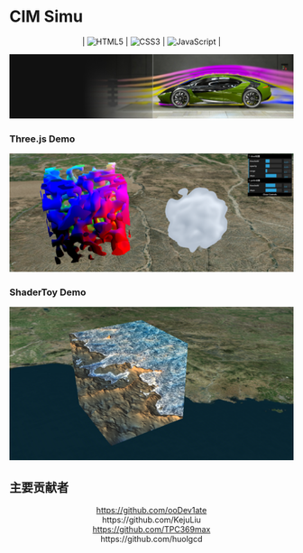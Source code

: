 # CIM Simu

<div align="center">| <img src="https://img.shields.io/badge/HTML5-E34F26.svg?logo=html5&logoColor=white" alt="HTML5"> | <img src="https://img.shields.io/badge/CSS3-1572B6.svg?logo=css3&logoColor=white" alt="CSS3"> | <img src="https://img.shields.io/badge/JavaScript-323330.svg?logo=javascript&logoColor=F7DF1E" alt="JavaScript"> |</div>


![perlin](./demos/computer-aided-engineering-solutions-bbm-gel-d.jpg)

### Three.js Demo
![Three.js Demo](./demos/threejs.png)

### ShaderToy Demo
![ShaderToy Demo](./demos/shadertoy.png)


## 主要贡献者

<div align="center">
   <a href='https://github.com/ooDev1ate'>https://github.com/ooDev1ate</a>
  
</div>

<div align="center">
  https://github.com/KejuLiu
</div>

<div align="center">
  <a href='https://github.com/TPC369max'>https://github.com/TPC369max</a>
</div>

<div align="center">
  https://github.com/huolgcd
   <a></a>
</div>

